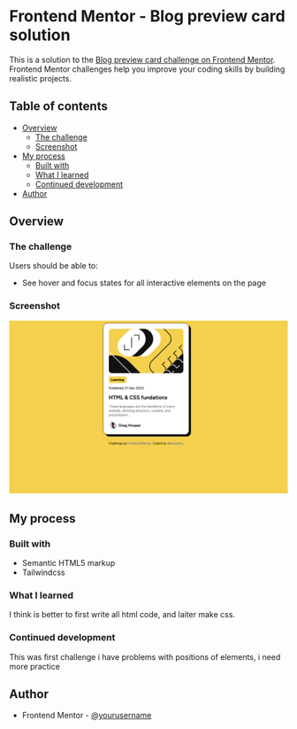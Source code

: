 # Frontend Mentor - Blog preview card solution

This is a solution to the [Blog preview card challenge on Frontend Mentor](https://www.frontendmentor.io/challenges/blog-preview-card-ckPaj01IcS). Frontend Mentor challenges help you improve your coding skills by building realistic projects.

## Table of contents

- [Overview](#overview)
  - [The challenge](#the-challenge)
  - [Screenshot](#screenshot)
- [My process](#my-process)
  - [Built with](#built-with)
  - [What I learned](#what-i-learned)
  - [Continued development](#continued-development)
- [Author](#author)

## Overview

### The challenge

Users should be able to:

- See hover and focus states for all interactive elements on the page

### Screenshot

![](./assets/images/screenshot.png)

## My process

### Built with

- Semantic HTML5 markup
- Tailwindcss

### What I learned

I think is better to first write all html code, and laiter make css.

### Continued development

This was first challenge i have problems with positions of elements, i need more practice

## Author

- Frontend Mentor - [@yourusername](https://www.frontendmentor.io/profile/Mariuszkru)
